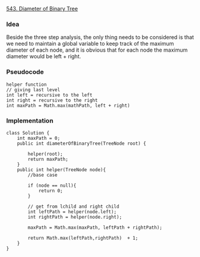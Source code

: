 [543. Diameter of Binary Tree](https://leetcode.com/problems/diameter-of-binary-tree/)

### Idea

Beside the three step analysis, the only thing needs to be considered is that we need to maintain a global variable to keep track of the maximum diameter of each node, and it is obvious that for each node the maximum diameter would be left + right.

### Pseudocode

```
helper function
// giving last level
int left = recursive to the left
int right = recursive to the right
int maxPath = Math.max(mathPath, left + right)
```

### Implementation

```
class Solution {
    int maxPath = 0;
    public int diameterOfBinaryTree(TreeNode root) {

        helper(root);
        return maxPath;
    }
    public int helper(TreeNode node){
        //base case

        if (node == null){
            return 0;
        }

        // get from lchild and right child
        int leftPath = helper(node.left);
        int rightPath = helper(node.right);

        maxPath = Math.max(maxPath, leftPath + rightPath);

        return Math.max(leftPath,rightPath)  + 1;
    }
}
```
